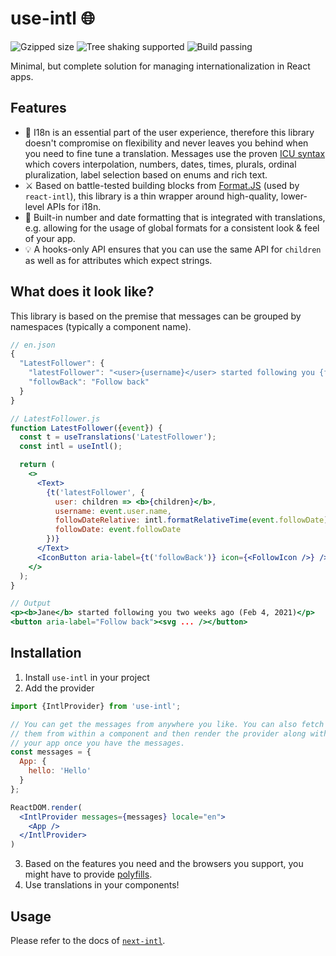 # use-intl 🌐

![Gzipped size](https://badgen.net/bundlephobia/minzip/use-intl) ![Tree shaking supported](https://badgen.net/bundlephobia/tree-shaking/use-intl) ![Build passing](https://img.shields.io/github/workflow/status/amannn/next-intl/main)

Minimal, but complete solution for managing internationalization in React apps.

## Features

- 🌟 I18n is an essential part of the user experience, therefore this library doesn't compromise on flexibility and never leaves you behind when you need to fine tune a translation. Messages use the proven [ICU syntax](https://formatjs.io/docs/core-concepts/icu-syntax) which covers interpolation, numbers, dates, times, plurals, ordinal pluralization, label selection based on enums and rich text.
- ⚔️ Based on battle-tested building blocks from [Format.JS](https://formatjs.io/) (used by `react-intl`), this library is a thin wrapper around high-quality, lower-level APIs for i18n.
- 💯 Built-in number and date formatting that is integrated with translations, e.g. allowing for the usage of global formats for a consistent look & feel of your app.
- 💡 A hooks-only API ensures that you can use the same API for `children` as well as for attributes which expect strings.

## What does it look like?

This library is based on the premise that messages can be grouped by namespaces (typically a component name).

```js
// en.json
{
  "LatestFollower": {
    "latestFollower": "<user>{username}</user> started following you {followDateRelative} ({followDate, date, short})",
    "followBack": "Follow back"
  }
}
```

```jsx
// LatestFollower.js
function LatestFollower({event}) {
  const t = useTranslations('LatestFollower');
  const intl = useIntl();

  return (
    <>
      <Text>
        {t('latestFollower', {
          user: children => <b>{children}</b>,
          username: event.user.name,
          followDateRelative: intl.formatRelativeTime(event.followDate),
          followDate: event.followDate
        })}
      </Text>
      <IconButton aria-label={t('followBack')} icon={<FollowIcon />} />
    </>
  );
}
```

```jsx
// Output
<p><b>Jane</b> started following you two weeks ago (Feb 4, 2021)</p>
<button aria-label="Follow back"><svg ... /></button>
```

## Installation

1. Install `use-intl` in your project
2. Add the provider
```jsx
import {IntlProvider} from 'use-intl';

// You can get the messages from anywhere you like. You can also fetch
// them from within a component and then render the provider along with
// your app once you have the messages.
const messages = {
  App: {
    hello: 'Hello'
  }
};

ReactDOM.render(
  <IntlProvider messages={messages} locale="en">
    <App />
  </IntlProvider>
)
```
3. Based on the features you need and the browsers you support, you might have to provide [polyfills](https://formatjs.io/docs/polyfills).
4. Use translations in your components!

## Usage

Please refer to the docs of [`next-intl`](https://github.com/amannn/next-intl#docs).
